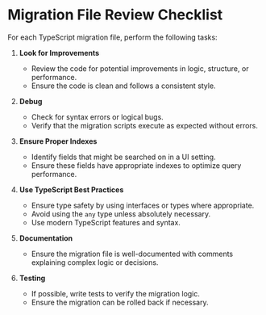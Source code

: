 # Migration File Review Checklist

For each TypeScript migration file, perform the following tasks:

1. **Look for Improvements**
   - Review the code for potential improvements in logic, structure, or performance.
   - Ensure the code is clean and follows a consistent style.

2. **Debug**
   - Check for syntax errors or logical bugs.
   - Verify that the migration scripts execute as expected without errors.

3. **Ensure Proper Indexes**
   - Identify fields that might be searched on in a UI setting.
   - Ensure these fields have appropriate indexes to optimize query performance.

4. **Use TypeScript Best Practices**
   - Ensure type safety by using interfaces or types where appropriate.
   - Avoid using the `any` type unless absolutely necessary.
   - Use modern TypeScript features and syntax.

5. **Documentation**
   - Ensure the migration file is well-documented with comments explaining complex logic or decisions.

6. **Testing**
   - If possible, write tests to verify the migration logic.
   - Ensure the migration can be rolled back if necessary.
